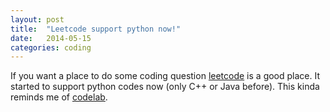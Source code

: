 ```yaml
---
layout: post
title:  "Leetcode support python now!"
date:   2014-05-15
categories: coding
---
```


If you want a place to do some coding question [leetcode](https://oj.leetcode.com/) is a good place. It started to support python codes now (only C++ or Java before). This kinda reminds me of [codelab](http://turingscraft.com/).
